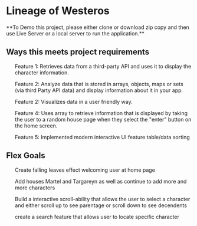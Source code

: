 <h1>Lineage of Westeros</h1>
**To Demo this project, please either clone or download zip copy and then use Live Server or a local server to run the application.**

<h2>Ways this meets project requirements</h2>
<ul>Feature 1: Retrieves data from a third-party API and uses it to display the character information.</ul>
<ul>Feature 2: Analyze data that is stored in arrays, objects, maps or sets (via third Party API data) and display information about it in your app.</ul>
<ul>Feature 2: Visualizes data in a user friendly way.</ul>
<ul>Feature 4: Uses array to retrieve information that is displayed by taking the user to a random house page when they select the "enter" button on the home screen.</ul>
<ul>Feature 5: Implemented modern interactive UI feature table/data sorting</ul>

<h2>Flex Goals</h2>
<ul>Create falling leaves effect welcoming user at home page</ul>
<ul>Add houses Martel and Targareyn as well as continue to add more and more characters</ul>
<ul>Build a interactive scroll-ability that allows the user to select a character and either scroll up to see parentage or scroll down to see decendents</ul>
<ul>create a search feature that allows user to locate specific character</ul>
